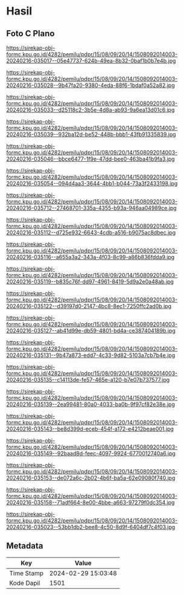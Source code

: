 # Hasil

## Foto C Plano

https://sirekap-obj-formc.kpu.go.id/4282/pemilu/pdpr/15/08/09/20/14/1508092014003-20240216-035017--05e47737-624b-49ea-8b32-0baf1b0b7e4b.jpg

https://sirekap-obj-formc.kpu.go.id/4282/pemilu/pdpr/15/08/09/20/14/1508092014003-20240216-035028--9b47fa20-9380-4eda-88f6-1bdaf0a52a82.jpg

https://sirekap-obj-formc.kpu.go.id/4282/pemilu/pdpr/15/08/09/20/14/1508092014003-20240216-035033--d25118c2-3b5e-4d8a-ab93-9a6ea13d01c6.jpg

https://sirekap-obj-formc.kpu.go.id/4282/pemilu/pdpr/15/08/09/20/14/1508092014003-20240216-035039--932ba12d-be52-448b-bbb1-43fb91335839.jpg

https://sirekap-obj-formc.kpu.go.id/4282/pemilu/pdpr/15/08/09/20/14/1508092014003-20240216-035046--bbce6477-1f9e-47dd-bee0-463ba41b9fa3.jpg

https://sirekap-obj-formc.kpu.go.id/4282/pemilu/pdpr/15/08/09/20/14/1508092014003-20240216-035054--094d4aa3-3644-4bb1-b044-73a3f2433198.jpg

https://sirekap-obj-formc.kpu.go.id/4282/pemilu/pdpr/15/08/09/20/14/1508092014003-20240216-035712--27468701-335a-4355-b93a-946aa04989ce.jpg

https://sirekap-obj-formc.kpu.go.id/4282/pemilu/pdpr/15/08/09/20/14/1508092014003-20240216-035112--d725e932-6643-4cdb-a516-b9075ac8dbec.jpg

https://sirekap-obj-formc.kpu.go.id/4282/pemilu/pdpr/15/08/09/20/14/1508092014003-20240216-035116--a655a3a2-343a-4f03-8c99-a86b836fdda9.jpg

https://sirekap-obj-formc.kpu.go.id/4282/pemilu/pdpr/15/08/09/20/14/1508092014003-20240216-035119--b835c76f-dd97-4961-8419-5d9a2e0a48ab.jpg

https://sirekap-obj-formc.kpu.go.id/4282/pemilu/pdpr/15/08/09/20/14/1508092014003-20240216-035122--d39197d0-2147-4bc8-8ec1-7250ffc2ad0b.jpg

https://sirekap-obj-formc.kpu.go.id/4282/pemilu/pdpr/15/08/09/20/14/1508092014003-20240216-035127--ab41d99e-db59-4801-bd4a-ce387404189b.jpg

https://sirekap-obj-formc.kpu.go.id/4282/pemilu/pdpr/15/08/09/20/14/1508092014003-20240216-035131--9b47a873-edd7-4c33-9d82-5103a7cb7b4e.jpg

https://sirekap-obj-formc.kpu.go.id/4282/pemilu/pdpr/15/08/09/20/14/1508092014003-20240216-035135--c14113de-fe57-465e-a120-b7e07b737577.jpg

https://sirekap-obj-formc.kpu.go.id/4282/pemilu/pdpr/15/08/09/20/14/1508092014003-20240216-035139--2ea99481-80a0-4033-ba0b-9f97cf82e38e.jpg

https://sirekap-obj-formc.kpu.go.id/4282/pemilu/pdpr/15/08/09/20/14/1508092014003-20240216-035143--be8d399d-eceb-454f-a172-e4212beae001.jpg

https://sirekap-obj-formc.kpu.go.id/4282/pemilu/pdpr/15/08/09/20/14/1508092014003-20240216-035149--92baad8d-feec-4097-9924-6770012740a6.jpg

https://sirekap-obj-formc.kpu.go.id/4282/pemilu/pdpr/15/08/09/20/14/1508092014003-20240216-035153--de072a6c-2b02-4b6f-ba5a-62e09080f740.jpg

https://sirekap-obj-formc.kpu.go.id/4282/pemilu/pdpr/15/08/09/20/14/1508092014003-20240216-035158--71adf664-8e00-4bbe-a663-97279f0dc354.jpg

https://sirekap-obj-formc.kpu.go.id/4282/pemilu/pdpr/15/08/09/20/14/1508092014003-20240216-035023--53bb1db2-bee8-4c50-8d9f-6404df7c4f03.jpg


## Metadata

| Key        | Value               |
| ---------- | ------------------- |
| Time Stamp | 2024-02-29 15:03:48 |
| Kode Dapil | 1501                |



